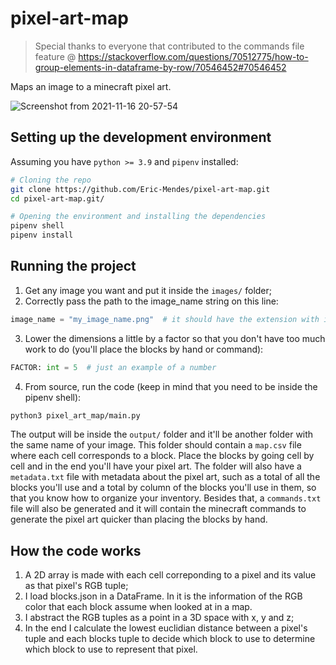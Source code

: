 # pixel-art-map
> Special thanks to everyone that contributed to the commands file feature @ https://stackoverflow.com/questions/70512775/how-to-group-elements-in-dataframe-by-row/70546452#70546452

Maps an image to a minecraft pixel art.

![Screenshot from 2021-11-16 20-57-54](https://user-images.githubusercontent.com/42689328/142089983-a6928eda-d1be-42cf-ae2e-3733794a7019.png)
## Setting up the development environment
Assuming you have `python >= 3.9` and `pipenv` installed:
```bash
# Cloning the repo 
git clone https://github.com/Eric-Mendes/pixel-art-map.git
cd pixel-art-map.git/

# Opening the environment and installing the dependencies
pipenv shell
pipenv install
```
##  Running the project
1. Get any image you want and put it inside the `images/` folder;
2. Correctly pass the path to the image_name string on this line:
```python
image_name = "my_image_name.png"  # it should have the extension with it
```
3. Lower the dimensions a little by a factor so that you don't have too much work to do (you'll place the blocks by hand or command):
```python
FACTOR: int = 5  # just an example of a number
```
4. From source, run the code (keep in mind that you need to be inside the pipenv shell):
```bash
python3 pixel_art_map/main.py
```
The output will be inside the `output/` folder and it'll be another folder with the same name of your image. This folder should contain a `map.csv` file where each cell corresponds to a block. Place the blocks by going cell by cell and in the end you'll have your pixel art.
The folder will also have a `metadata.txt` file with metadata about the pixel art, such as a total of all the blocks you'll use and a total by column of the blocks you'll use in them, so that you know how to organize your inventory. Besides that, a `commands.txt` file will also be generated and it will contain the minecraft commands to generate the pixel art quicker than placing the blocks by hand.

## How the code works
1. A 2D array is made with each cell correponding to a pixel and its value as that pixel's RGB tuple;
2. I load blocks.json in a DataFrame. In it is the information of the RGB color that each block assume when looked at in a map.
3. I abstract the RGB tuples as a point in a 3D space with x, y and z;
4. In the end I calculate the lowest euclidian distance between a pixel's tuple and each blocks tuple to decide which block to use to determine which block to use to represent that pixel.
